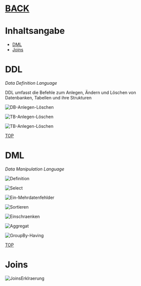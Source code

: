 # [BACK](../index.html)
# Inhaltsangabe
- [DML](#dml)
- [Joins](#joins)

# DDL
*Data Definition Language*

DDL umfasst die Befehle zum Anlegen, Ändern und Löschen von Datenbanken, Tabellen und ihre Strukturen

![DB-Anlegen-Löschen](pics/00_DDL_anlegen-loeschenDB.png)

![TB-Anlegen-Löschen](pics/01-0_DDL_anlegen-loeschenTB.png)

![TB-Anlegen-Löschen](pics/01-1_DDL_anlegen-loeschenTB.png)

[TOP](#)
# DML
*Data Manipulation Language*

![Definition](pics/00_DML_definition.png)

![Select](pics/01_DML_select.png)

![Ein-Mehrdatenfehlder](pics/01_DML_ein-mehrdatenfehlder.png)

![Sortieren](pics/02_DML_sortieren.png)

![Einschraenken](pics/03_DML_einschraenken.png)

![Aggregat](pics/04_DML_aggregat.png)

![GroupBy-Having](pics/05_DML_groupby-having.png)

[TOP](#)
# Joins
![JoinsErklraerung](pics/joins.png)
